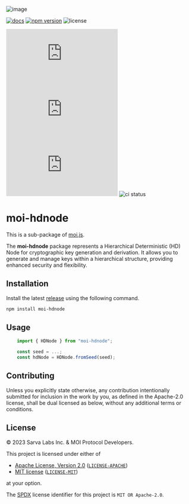 ![image](https://moi-js.s3.amazonaws.com/banner.png)

[latestrelease]: https://github.com/sarvalabs/moi.js/releases/latest
[issueslink]: https://github.com/sarvalabs/moi.js/issues
[pullslink]: https://github.com/sarvalabs/moi.js/pulls
[pkgdocs]: https://docs.moi.technology/docs/build/packages/moi.js

[![docs](https://img.shields.io/badge/npm-documentation-red?style=for-the-badge)][pkgdocs]
[![npm version](https://img.shields.io/npm/v/moi.js.svg?style=for-the-badge)](https://npmjs.com/moi.js)
![license](https://img.shields.io/badge/license-MIT%2FApache--2.0-informational?style=for-the-badge)

[![latest tag](https://img.shields.io/github/v/tag/sarvalabs/moi.js?color=blue&label=latest%20tag&sort=semver&style=for-the-badge)][latestrelease]
[![issue count](https://img.shields.io/github/issues/sarvalabs/moi.js?style=for-the-badge&color=yellow)][issueslink]
[![pulls count](https://img.shields.io/github/issues-pr/sarvalabs/moi.js?style=for-the-badge&color=brightgreen)][pullslink]
![ci status](https://img.shields.io/github/actions/workflow/status/sarvalabs/moi.js/ci.yml?label=ci&style=for-the-badge)


# moi-hdnode

This is a sub-package of [moi.js](https://github.com/sarvalabs/moi.js).

The **moi-hdnode** package represents a Hierarchical Deterministic (HD) Node for cryptographic key generation and derivation. It allows you to generate and manage keys within a hierarchical structure, providing enhanced security and flexibility.

## Installation
Install the latest [release](https://github.com/sarvalabs/moi.js/releases) using the following command.

```sh
npm install moi-hdnode
```

## Usage

```javascript
    import { HDNode } from "moi-hdnode";

    const seed = ...;
    const hdNode = HDNode.fromSeed(seed);
```

## Contributing
Unless you explicitly state otherwise, any contribution intentionally submitted
for inclusion in the work by you, as defined in the Apache-2.0 license, shall be
dual licensed as below, without any additional terms or conditions.

## License
&copy; 2023 Sarva Labs Inc. & MOI Protocol Developers.

This project is licensed under either of
- [Apache License, Version 2.0](https://www.apache.org/licenses/LICENSE-2.0) ([`LICENSE-APACHE`](LICENSE-APACHE))
- [MIT license](https://opensource.org/licenses/MIT) ([`LICENSE-MIT`](LICENSE-MIT))

at your option.

The [SPDX](https://spdx.dev) license identifier for this project is `MIT OR Apache-2.0`.
